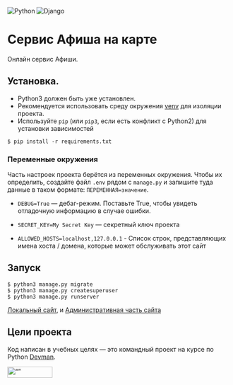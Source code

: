 ![Python](https://img.shields.io/badge/python-3670A0?style=for-the-badge&logo=python&logoColor=ffdd54)
![Django](https://img.shields.io/badge/django-%23092E20.svg?style=for-the-badge&logo=django&logoColor=white)

# Сервис Афиша на карте

Онлайн сервис Афиши. 

## Установка.
- Python3 должен быть уже установлен.
- Рекомендуется использовать среду окружения [venv](https://docs.python.org/3/library/venv.html) 
для изоляции проекта.
 - Используйте `pip` (или `pip3`, если есть конфликт с Python2) для установки зависимостей
```console
$ pip install -r requirements.txt
```

### Переменные окружения

Часть настроек проекта берётся из переменных окружения. Чтобы их определить, создайте файл `.env` рядом с `manage.py` и запишите туда данные в таком формате: `ПЕРЕМЕННАЯ=значение`.

- `DEBUG=True` — дебаг-режим. Поставьте True, чтобы увидеть отладочную информацию в случае ошибки.

- `SECRET_KEY=My Secret Key` — секретный ключ проекта

- `ALLOWED_HOSTS=localhost,127.0.0.1` - Список строк, представляющих имена хоста / домена, которые может обслуживать этот сайт

## Запуск

```console
$ python3 manage.py migrate
$ python3 manage.py createsuperuser
$ python3 manage.py runserver
```
[Локальный сайт](http://127.0.0.1:8000/), и [Административная часть сайта](http://127.0.0.1:8000/admin/)

## Цели проекта

Код написан в учебных целях — это командный проект на курсе по Python [Devman](https://dvmn.org).


<img src="https://dvmn.org/assets/img/logo.8d8f24edbb5f.svg" alt= “” width="102" height="25">